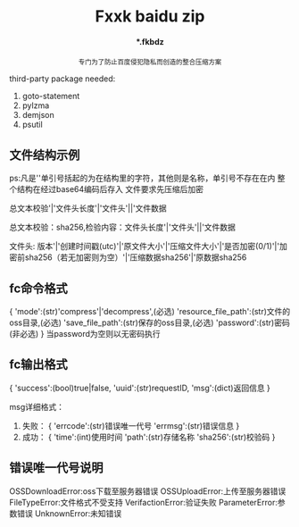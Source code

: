 <center>
<h1>Fxxk baidu zip</h1>
<h4>*.fkbdz</h4>
<small>专门为了防止百度侵犯隐私而创造的整合压缩方案</small>
</center>

 third-party package needed:
 1. goto-statement
 2. pylzma
 3. demjson
 4. psutil


<h2>文件结构示例</h2>
ps:凡是''单引号括起的为在结构里的字符，其他则是名称，单引号不存在在内
整个结构在经过base64编码后存入
文件要求先压缩后加密

总文本校验'|'文件头长度'|'文件头'||'文件数据

总文本校验：sha256,检验内容：文件头长度'|'文件头'||'文件数据

文件头: 版本'|'创建时间戳(utc)'|'原文件大小'|'压缩文件大小'|'是否加密(0/1)'|'加密前sha256（若无加密则为空）'|'压缩数据sha256'|'原数据sha256


<h2>fc命令格式</h2>
{
    'mode':(str)'compress'|'decompress',(必选)
    'resource_file_path':(str)文件的oss目录,(必选)
    'save_file_path':(str)保存的oss目录,(必选)
    'password':(str)密码(非必选)
}
当password为空则以无密码执行

<h2>fc输出格式</h2>
{
    'success':(bool)true|false,
    'uuid':(str)requestID,
    'msg':(dict)返回信息
}

msg详细格式：
   1. 失败：
        {
            'errcode':(str)错误唯一代号
            'errmsg':(str)错误信息
        }
   2. 成功：
        {
            'time':(int)使用时间
            'path':(str)存储名称
            'sha256':(str)校验码
        }



<h2>错误唯一代号说明</h2>
OSSDownloadError:oss下载至服务器错误
OSSUploadError:上传至服务器错误
FileTypeError:文件格式不受支持
VerifactionError:验证失败
ParameterError:参数错误
UnknownError:未知错误
